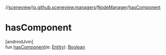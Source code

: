 //[sceneview](../../../index.md)/[io.github.sceneview.managers](../index.md)/[NodeManager](index.md)/[hasComponent](has-component.md)

# hasComponent

[androidJvm]\
fun [hasComponent](has-component.md)(e: [Entity](../../io.github.sceneview/index.md#1934583341%2FClasslikes%2F-1571379623)): [Boolean](https://kotlinlang.org/api/latest/jvm/stdlib/kotlin/-boolean/index.html)
